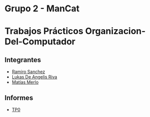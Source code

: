 # Grupo 2 - ManCat

# Trabajos Prácticos Organizacion-Del-Computador

## Integrantes
  - [Ramiro Sanchez](https://github.com/RamiroSanchez-dev)
  - [Lukas De Angelis Riva](https://github.com/Lukas-De-Angelis-Riva)
  - [Matías Merlo](https://github.com/MatM-dev)

## Informes
  - [TP0](https://www.overleaf.com/project/5f82ffc4060d380001e7d93b)
